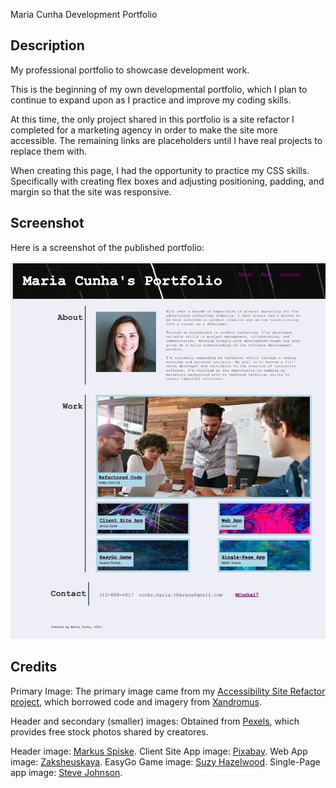Maria Cunha Development Portfolio
## Description

My professional portfolio to showcase development work.

This is the beginning of my own developmental portfolio, which I plan to continue to expand upon as I practice and improve my coding skills.

At this time, the only project shared in this portfolio is a site refactor I completed for a marketing agency in order to make the site more accessible. The remaining links are placeholders until I have real projects to replace them with.

When creating this page, I had the opportunity to practice my CSS skills. Specifically with creating flex boxes and adjusting positioning, padding, and margin so that the site was responsive.

## Screenshot

Here is a screenshot of the published portfolio:

![Screenshot of Maria Cunha's Pubished Portfolio](assets/images/maria-cunha-portfolio-screenshot.png)

## Credits

Primary Image: The primary image came from my <a href="https://github.com/MCunha17/accessibility-site-refactor">Accessibility Site Refactor project</a>, which borrowed code and imagery from <a href="https://github.com/coding-boot-camp/urban-octo-telegram">Xandromus</a>.

Header and secondary (smaller) images: Obtained from <a href="https://www.pexels.com/">Pexels</a>, which provides free stock photos shared by creatores.

Header image: <a href="https://www.pexels.com/photo/coding-script-965345/">Markus Spiske</a>.
Client Site App image: <a href="https://www.pexels.com/photo/assorted-color-laser-lights-417458/">Pixabay</a>.
Web App image: <a href="https://www.pexels.com/photo/pink-and-purple-wallpaper-1616403/">Zaksheuskaya</a>.
EasyGo Game image: <a href="https://www.pexels.com/photo/blue-and-red-galaxy-artwork-1629236/">Suzy Hazelwood</a>.
Single-Page app image: <a href="https://www.pexels.com/photo/multicolored-abstract-painting-1509534/">Steve Johnson</a>.


